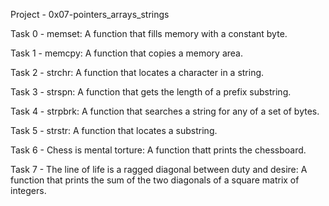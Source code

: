Project - 0x07-pointers_arrays_strings

Task 0 - memset: A function that fills memory with a constant byte.

Task 1 - memcpy: A function that copies a memory area.

Task 2 - strchr: A function that locates a character in a string.

Task 3 - strspn: A function that gets the length of a prefix substring.

Task 4 - strpbrk: A function that searches a string for any of a set of bytes.

Task 5 - strstr: A function that locates a substring.

Task 6 - Chess is mental torture: A function thatt prints the chessboard.

Task 7 - The line of life is a ragged diagonal between duty and desire: A function that prints the sum of the two diagonals of a square matrix of integers.
